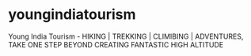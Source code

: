 # youngindiatourism
Young India Tourism - HIKING | TREKKING | CLIMIBING | ADVENTURES, TAKE ONE STEP BEYOND CREATING FANTASTIC HIGH ALTITUDE
